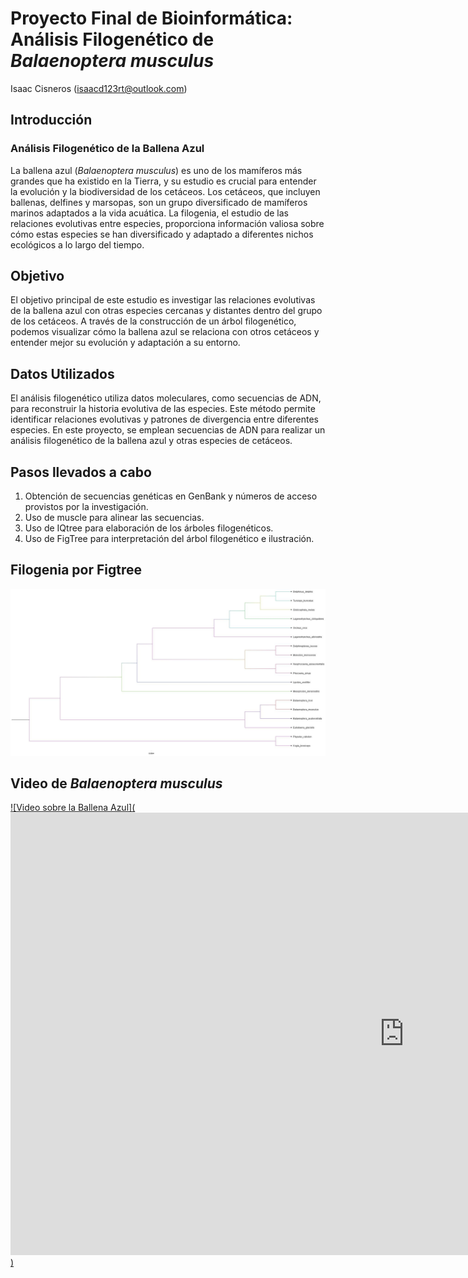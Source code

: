# Proyecto Final de Bioinformática: Análisis Filogenético de *Balaenoptera musculus* 
Isaac Cisneros (isaacd123rt@outlook.com)

## Introducción
### Análisis Filogenético de la Ballena Azul
La ballena azul (*Balaenoptera musculus*) es uno de los mamíferos más grandes que ha existido en la Tierra, y su estudio es crucial para entender la evolución y la biodiversidad de los cetáceos. Los cetáceos, que incluyen ballenas, delfines y marsopas, son un grupo diversificado de mamíferos marinos adaptados a la vida acuática. La filogenia, el estudio de las relaciones evolutivas entre especies, proporciona información valiosa sobre cómo estas especies se han diversificado y adaptado a diferentes nichos ecológicos a lo largo del tiempo.

## Objetivo

El objetivo principal de este estudio es investigar las relaciones evolutivas de la ballena azul con otras especies cercanas y distantes dentro del grupo de los cetáceos. A través de la construcción de un árbol filogenético, podemos visualizar cómo la ballena azul se relaciona con otros cetáceos y entender mejor su evolución y adaptación a su entorno.

## Datos Utilizados

El análisis filogenético utiliza datos moleculares, como secuencias de ADN, para reconstruir la historia evolutiva de las especies. Este método permite identificar relaciones evolutivas y patrones de divergencia entre diferentes especies. En este proyecto, se emplean secuencias de ADN para realizar un análisis filogenético de la ballena azul y otras especies de cetáceos.

## Pasos llevados a cabo

1. Obtención de secuencias genéticas en GenBank y números de acceso provistos por la investigación.
2. Uso de muscle para alinear las secuencias.
3. Uso de IQtree para elaboración de los árboles filogenéticos.
4. Uso de FigTree para interpretación del árbol filogenético e ilustración.

## Filogenia por Figtree
![Ballena Azul](https://github.com/IzaacCis/ProyectoFinalBio_Isaac/blob/main/Fotografias%20y%20archivos%20adicionales/alineado.afa.treefile.jpg)

## Video de *Balaenoptera musculus*
[![Video sobre la Ballena Azul](<iframe width="1259" height="708" src="https://www.youtube.com/embed/vkJNtpjgJDg" title="La Ballena Azul | Mini Documental" frameborder="0" allow="accelerometer; autoplay; clipboard-write; encrypted-media; gyroscope; picture-in-picture; web-share" referrerpolicy="strict-origin-when-cross-origin" allowfullscreen></iframe>)](https://www.youtube.com/watch?v=vkJNtpjgJDg)
